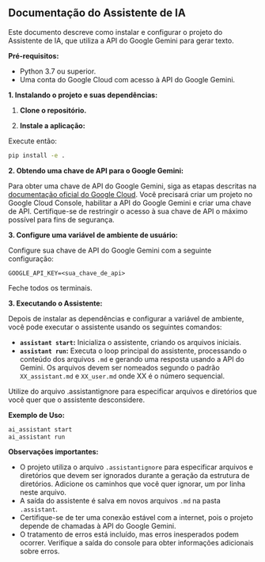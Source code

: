 ## Documentação do Assistente de IA

Este documento descreve como instalar e configurar o projeto do Assistente de IA, que utiliza a API do Google Gemini para gerar texto.

**Pré-requisitos:**

* Python 3.7 ou superior.
* Uma conta do Google Cloud com acesso à API do Google Gemini.


**1. Instalando o projeto e suas dependências:**

1. **Clone o repositório.**

2. **Instale a aplicação:**

Execute então:


```bash
pip install -e .
```

**2. Obtendo uma chave de API para o Google Gemini:**

Para obter uma chave de API do Google Gemini, siga as etapas descritas na [documentação oficial do Google Cloud](https://cloud.google.com/docs/authentication/getting-started).  Você precisará criar um projeto no Google Cloud Console, habilitar a API do Google Gemini e criar uma chave de API.  Certifique-se de restringir o acesso à sua chave de API o máximo possível para fins de segurança.

**3. Configure uma variável de ambiente de usuário:**

Configure sua chave de API do Google Gemini com a seguinte configuração:

```
GOOGLE_API_KEY=<sua_chave_de_api>
```

Feche todos os terminais.


**3. Executando o Assistente:**

Depois de instalar as dependências e configurar a variável de ambiente, você pode executar o assistente usando os seguintes comandos:

* **`assistant start`:** Inicializa o assistente, criando os arquivos iniciais.
* **`assistant run`:** Executa o loop principal do assistente, processando o conteúdo dos arquivos `.md` e gerando uma resposta usando a API do Gemini.  Os arquivos devem ser nomeados segundo o padrão `XX_assistant.md` e `XX_user.md` onde XX é o número sequencial.

Utilize do arquivo .assistantignore para especificar arquivos e diretórios que você quer que o assistente desconsidere.


**Exemplo de Uso:**

```bash
ai_assistant start
ai_assistant run
```

**Observações importantes:**

* O projeto utiliza o arquivo `.assistantignore` para especificar arquivos e diretórios que devem ser ignorados durante a geração da estrutura de diretórios. Adicione os caminhos que você quer ignorar, um por linha neste arquivo.
* A saída do assistente é salva em novos arquivos `.md` na pasta `.assistant`.
* Certifique-se de ter uma conexão estável com a internet, pois o projeto depende de chamadas à API do Google Gemini.
* O tratamento de erros está incluído, mas erros inesperados podem ocorrer.  Verifique a saída do console para obter informações adicionais sobre erros.